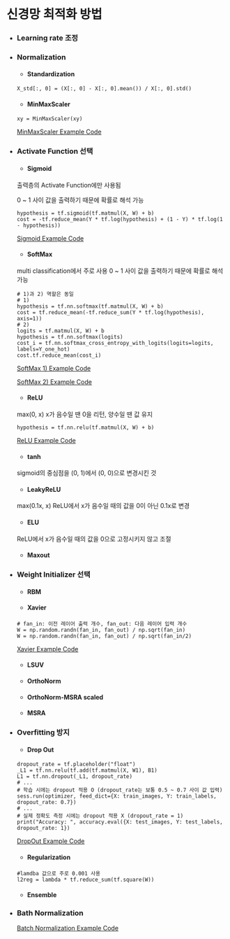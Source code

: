 # **신경망 최적화 방법**

* ### Learning rate 조정

* ### Normalization
  * #### Standardization
  ```
  X_std[:, 0] = (X[:, 0] - X[:, 0].mean()) / X[:, 0].std()
  ```
  * #### MinMaxScaler
  ```
  xy = MinMaxScaler(xy)
  ```
  [MinMaxScaler Example Code](https://github.com/hunkim/DeepLearningZeroToAll/blob/master/lab-07-3-linear_regression_min_max.py "GitHub")

* ### Activate Function 선택
  * #### Sigmoid
  출력층의 Activate Function에만 사용됨

  0 ~ 1 사이 값을 출력하기 때문에 확률로 해석 가능
  ``` 
  hypothesis = tf.sigmoid(tf.matmul(X, W) + b)
  cost = -tf.reduce_mean(Y * tf.log(hypothesis) + (1 - Y) * tf.log(1 - hypothesis))
  ```
  [Sigmoid Example Code](https://github.com/hunkim/DeepLearningZeroToAll/blob/master/lab-05-1-logistic_regression.py "GitHub")
  * #### SoftMax
  multi classification에서 주로 사용
  0 ~ 1 사이 값을 출력하기 때문에 확률로 해석 가능
  ```
  # 1)과 2) 역할은 동일
  # 1)
  hypothesis = tf.nn.softmax(tf.matmul(X, W) + b)
  cost = tf.reduce_mean(-tf.reduce_sum(Y * tf.log(hypothesis), axis=1))
  # 2)
  logits = tf.matmul(X, W) + b
  hypothesis = tf.nn.softmax(logits)
  cost_i = tf.nn.softmax_cross_entropy_with_logits(logits=logits, labels=Y_one_hot)
  cost.tf.reduce_mean(cost_i)
  ```
  [SoftMax 1) Example Code](https://github.com/hunkim/DeepLearningZeroToAll/blob/master/lab-06-1-softmax_classifier.py "GitHub")

  [SoftMax 2) Example Code](https://github.com/hunkim/DeepLearningZeroToAll/blob/master/lab-06-2-softmax_zoo_classifier.py "GitHub")
  * #### ReLU
  max(0, x)
  x가 음수일 땐 0을 리턴, 양수일 땐 값 유지
  ```
  hypothesis = tf.nn.relu(tf.matmul(X, W) + b)
  ```
  [ReLU Example Code](https://github.com/hunkim/DeepLearningZeroToAll/blob/master/lab-10-2-mnist_nn.py "GitHub")
  * #### tanh
  sigmoid의 중심점을 (0, 1)에서 (0, 0)으로 변경시킨 것
  * #### LeakyReLU
  max(0.1x, x)
  ReLU에서 x가 음수일 때의 값을 0이 아닌 0.1x로 변경
  * #### ELU
  ReLU에서 x가 음수일 때의 값을 0으로 고정시키지 않고 조절
  * #### Maxout

* ### Weight Initializer 선택
  * #### RBM
  * #### Xavier
  ```
  # fan_in: 이전 레이어 출력 개수, fan_out: 다음 레이어 입력 개수
  W = np.random.randn(fan_in, fan_out) / np.sqrt(fan_in)
  W = np.random.randn(fan_in, fan_out) / np.sqrt(fan_in/2)
  ```
  [Xavier Example Code](https://github.com/hunkim/DeepLearningZeroToAll/blob/master/lab-10-3-mnist_nn_xavier.py "GitHub")
  * #### LSUV
  * #### OrthoNorm
  * #### OrthoNorm-MSRA scaled
  * #### MSRA

* ### Overfitting 방지
  * #### Drop Out
  ```
  dropout_rate = tf.placeholder("float")
  _L1 = tf.nn.relu(tf.add(tf.matmul(X, W1), B1)
  L1 = tf.nn.dropout(_L1, dropout_rate)
  # ...
  # 학습 시에는 dropout 적용 O (dropout_rate는 보통 0.5 ~ 0.7 사이 값 입력)
  sess.run(optimizer, feed_dict={X: train_images, Y: train_labels, dropout_rate: 0.7})
  # ...
  # 실제 정확도 측정 시에는 dropout 적용 X (dropout_rate = 1)
  print("Accuracy: ", accuracy.eval({X: test_images, Y: test_labels, dropout_rate: 1})
  ```
  [DropOut Example Code](https://github.com/hunkim/DeepLearningZeroToAll/blob/master/lab-10-5-mnist_nn_dropout.py "GitHub")
  * #### Regularization
  ```
  #lamdba 값으로 주로 0.001 사용
  l2reg = lambda * tf.reduce_sum(tf.square(W))
  ```
  * #### Ensemble

* ### Bath Normalization
  [Batch Normalization Example Code](https://github.com/hunkim/DeepLearningZeroToAll/blob/master/lab-10-6-mnist_nn_batchnorm.ipynb "GitHub")
